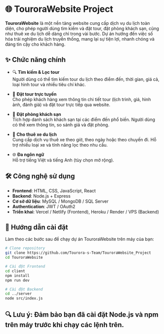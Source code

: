 # 🌐 TouroraWebsite Project

**TouroraWebsite** là một nền tảng website cung cấp dịch vụ du lịch toàn diện, cho phép người dùng tìm kiếm và đặt tour, đặt phòng khách sạn, cũng như thuê xe du lịch dễ dàng chỉ trong vài bước. Dự án hướng đến việc số hóa trải nghiệm du lịch truyền thống, mang lại sự tiện lợi, nhanh chóng và đáng tin cậy cho khách hàng.

## ✨ Chức năng chính

- 🔍 **Tìm kiếm & Lọc tour**  
  Người dùng có thể tìm kiếm tour du lịch theo điểm đến, thời gian, giá cả, loại hình tour và nhiều tiêu chí khác.

- 🧭 **Đặt tour trực tuyến**  
  Cho phép khách hàng xem thông tin chi tiết tour (lịch trình, giá, hình ảnh, đánh giá) và đặt tour trực tiếp qua website.

- 🏨 **Đặt phòng khách sạn**  
  Tích hợp danh sách khách sạn tại các điểm đến phổ biến. Người dùng có thể xem thông tin, so sánh giá và đặt phòng.

- 🚗 **Cho thuê xe du lịch**  
  Cung cấp dịch vụ thuê xe theo giờ, theo ngày hoặc theo chuyến đi. Hỗ trợ nhiều loại xe và tính năng lọc theo nhu cầu.

- 🌐 **Đa ngôn ngữ**
  <br>Hỗ trợ tiếng Việt và tiếng Anh (tùy chọn mở rộng).

## 🛠️ Công nghệ sử dụng

- **Frontend**: HTML, CSS, JavaScript, React
- **Backend**: Node.js + Express
- **Cơ sở dữ liệu**: MySQL / MongoDB / SQL Server
- **Authentication**: JWT / OAuth2
- **Triển khai**: Vercel / Netlify (Frontend), Heroku / Render / VPS (Backend)

## 🚀 Hướng dẫn cài đặt

Làm theo các bước sau để chạy dự án TouroraWebsite trên máy của bạn:

```bash
# Clone repository
git clone https://github.com/Tourora-s-Team/TouroraWebsite_Project
cd TouroraWebsite

# Cài đặt Frontend
cd client
npm install
npm run dev

# Cài đặt Backend
cd ../server
node src/index.js
```
## 🔍 **Lưu ý:** Đảm bảo bạn đã cài đặt Node.js và npm trên máy trước khi chạy các lệnh trên. 

